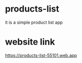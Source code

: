 # products-list
it is a simple product list app 

# website link 
https://products-list-55101.web.app
